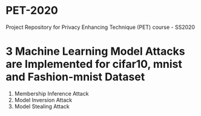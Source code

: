 # PET-2020
Project Repository for Privacy Enhancing Technique (PET) course - SS2020
# 3 Machine Learning Model Attacks are Implemented for cifar10, mnist and Fashion-mnist Dataset
1. Membership Inference Attack
2. Model Inversion Attack
3. Model Stealing Attack
